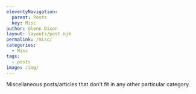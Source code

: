 ```yaml
---
eleventyNavigation:
  parent: Posts
  key: Misc
author: Glenn Dixon
layout: layouts/post.njk
permalink: /misc/
categories:
  - Misc
tags:
  - posts
image: /img/
---
```

Miscellaneous posts/articles that don't fit in any other particular category.